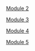 [Module 2](https://atulkrsngh.github.io/coursera-test/module2_solution/index.html)

[Module 3](https://atulkrsngh.github.io/coursera-test/module3_solution/index.html)

[Module 4](https://atulkrsngh.github.io/coursera-test/module4_solution/index.html)

[Module 5](https://atulkrsngh.github.io/coursera-test/module5_solution/index.html)
